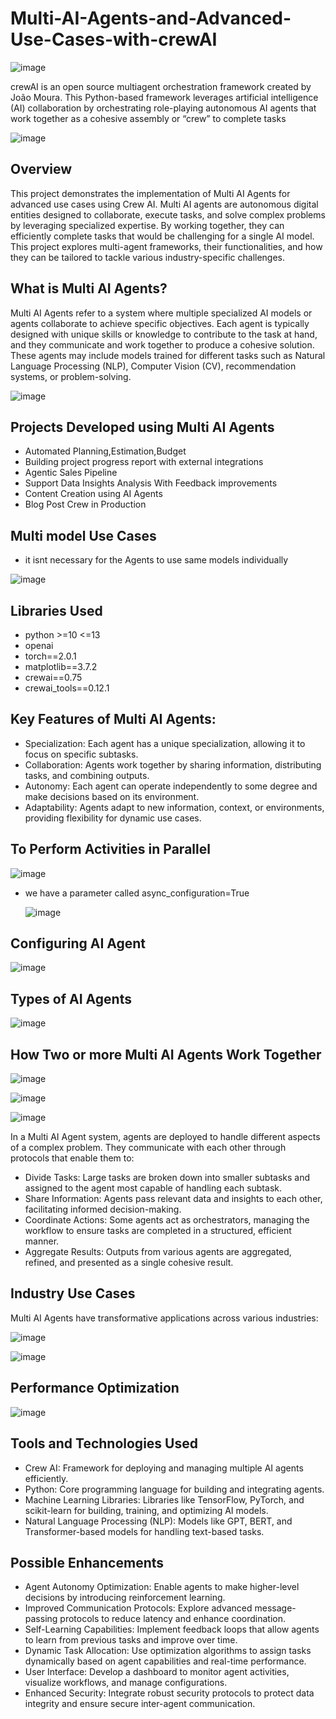 # Multi-AI-Agents-and-Advanced-Use-Cases-with-crewAI
    
![image](https://github.com/user-attachments/assets/a63eaace-0914-464f-a2fb-9472f97256ac) 
  
crewAI is an open source multiagent orchestration framework created by João Moura. This Python-based framework leverages artificial intelligence (AI) collaboration by orchestrating role-playing autonomous 
AI agents that work together as a cohesive assembly or “crew” to complete tasks
 

![image](https://github.com/user-attachments/assets/4279bb69-bd72-411f-8ff8-7bf1650d6190)


## Overview
This project demonstrates the implementation of Multi AI Agents for advanced use cases using Crew AI. Multi AI agents are autonomous digital entities designed to collaborate, execute tasks, and solve complex problems by leveraging specialized expertise. By working together, they can efficiently complete tasks that would be challenging for a single AI model. This project explores multi-agent frameworks, their functionalities, and how they can be tailored to tackle various industry-specific challenges.

## What is Multi AI Agents?
Multi AI Agents refer to a system where multiple specialized AI models or agents collaborate to achieve specific objectives. Each agent is typically designed with unique skills or knowledge to contribute to the task at hand, and they communicate and work together to produce a cohesive solution. These agents may include models trained for different tasks such as Natural Language Processing (NLP), Computer Vision (CV), recommendation systems, or problem-solving.

![image](https://github.com/user-attachments/assets/e2d79020-83c7-4f6f-81c7-9e6ade384833)


## Projects Developed using Multi AI Agents
- Automated Planning,Estimation,Budget
- Building project progress report with external integrations
- Agentic Sales Pipeline
- Support Data Insights Analysis With Feedback improvements
- Content Creation using AI Agents
- Blog Post Crew in Production

## Multi model Use Cases

- it isnt necessary for the Agents to use same models individually
  
![image](https://github.com/user-attachments/assets/5e20302f-91d9-4283-bd63-5ea56838ab06)

## Libraries Used
- python >=10 <=13
- openai
- torch==2.0.1
- matplotlib==3.7.2
- crewai==0.75
- crewai_tools==0.12.1

## Key Features of Multi AI Agents:

- Specialization: Each agent has a unique specialization, allowing it to focus on specific subtasks.
- Collaboration: Agents work together by sharing information, distributing tasks, and combining outputs.
- Autonomy: Each agent can operate independently to some degree and make decisions based on its environment.
- Adaptability: Agents adapt to new information, context, or environments, providing flexibility for dynamic use cases.

## To Perform Activities in Parallel

![image](https://github.com/user-attachments/assets/e0a0e094-17f3-4f9a-813c-ad8e1d891410)

- we have a parameter called async_configuration=True

  ![image](https://github.com/user-attachments/assets/7fd25c1b-c01b-4409-b713-fa5d46990abf)

## Configuring AI Agent

![image](https://github.com/user-attachments/assets/eda8b3a2-dbdd-4e1a-a21f-2b62d3e1302a)


## Types of AI Agents

![image](https://github.com/user-attachments/assets/2de4c0a8-f26b-40d3-9a5e-a8d5cdc6b534)


## How  Two or more Multi AI Agents Work Together

![image](https://github.com/user-attachments/assets/8484ac13-9bb1-4617-a905-d3d450515655)



![image](https://github.com/user-attachments/assets/a277e07e-7c0a-4501-b2f1-138bf415764e)


![image](https://github.com/user-attachments/assets/1a7bc026-da7e-4eca-ba1c-3a134f366202)

In a Multi AI Agent system, agents are deployed to handle different aspects of a complex problem. They communicate with each other through protocols that enable them to:

- Divide Tasks: Large tasks are broken down into smaller subtasks and assigned to the agent most capable of handling each subtask.
- Share Information: Agents pass relevant data and insights to each other, facilitating informed decision-making.
- Coordinate Actions: Some agents act as orchestrators, managing the workflow to ensure tasks are completed in a structured, efficient manner.
- Aggregate Results: Outputs from various agents are aggregated, refined, and presented as a single cohesive result.

## Industry Use Cases
Multi AI Agents have transformative applications across various industries:

![image](https://github.com/user-attachments/assets/dce15486-8dd2-4c1f-8f9b-ca5a4ae673b2)

![image](https://github.com/user-attachments/assets/3b6e2d7e-1613-40c3-8a99-aeac771bd257)



## Performance Optimization

![image](https://github.com/user-attachments/assets/02d08e3b-039b-4553-a29e-59c4ac615312)


## Tools and Technologies Used

- Crew AI: Framework for deploying and managing multiple AI agents efficiently.
- Python: Core programming language for building and integrating agents.
- Machine Learning Libraries: Libraries like TensorFlow, PyTorch, and scikit-learn for building, training, and optimizing AI models.
- Natural Language Processing (NLP): Models like GPT, BERT, and Transformer-based models for handling text-based tasks.

## Possible Enhancements

- Agent Autonomy Optimization: Enable agents to make higher-level decisions by introducing reinforcement learning.
- Improved Communication Protocols: Explore advanced message-passing protocols to reduce latency and enhance coordination.
- Self-Learning Capabilities: Implement feedback loops that allow agents to learn from previous tasks and improve over time.
- Dynamic Task Allocation: Use optimization algorithms to assign tasks dynamically based on agent capabilities and real-time performance.
- User Interface: Develop a dashboard to monitor agent activities, visualize workflows, and manage configurations.
- Enhanced Security: Integrate robust security protocols to protect data integrity and ensure secure inter-agent communication.
